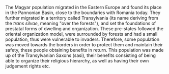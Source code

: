 The Magyar population migrated in the Eastern Europe and found its place in the Pannonian Basin, close to the boundaries with Romania today. They further migrated in a territory called Transylvania (its name deriving from the *trans silvae*, meaning "over the forests"), and set the foundations of prestatal forms of dwelling and organization. These pre-states followed the oriental organization model, were surrounded by forests and had a small population, thus were vulnerable to invaders. Therefore, some population was moved towards the borders in order to protect them and maintain their safety, these people obtaining benefits in return. This population was made up of the Transylvanian Saxons (sasi), their benefits consisting of being able to organize their religious hierarchy, as well as having their own judgement rights etc.